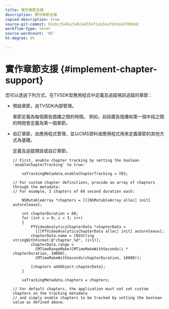 ```yaml
---
title: 實作章節支援
description: 實作章節支援
copied-description: true
source-git-commit: 02ebc3548a254b2a6554f1ab34afbb3ea5f09bb8
workflow-type: tm+mt
source-wordcount: '95'
ht-degree: 0%

---
```


# 實作章節支援 {#implement-chapter-support}

您可以透過下列方式，在TVSDK型應用程式中定義及追蹤視訊追蹤的章節：

* 預設章節，由TVSDK內部管理。

  章節定義為每個廣告插播之間的時間。 例如，前段廣告插播和第一個中段之間的時間會定義為第一個章節。
* 自訂章節，由應用程式管理，並以CMS資料或應用程式用來定義章節的其他方式為基礎。

  定義及追蹤預設或自訂章節。

  ```
  // First, enable chapter tracking by setting the boolean 'enableChapterTracking' to true: 
  
      vaTrackingMetadata.enableChapterTracking = YES; 
  
  // For custom chapter definitions, provide an array of chapters through the metadata:  
  // For example, 3 chapters of 60 second duration each: 
  
      NSMutableArray *chapters = [[[NSMutableArray alloc] init] autorelease]; 
  
      int chapterDuration = 60; 
      for (int i = 0; i < 3; i++) 
      { 
          PTVideoAnalyticsChapterData *chapterData =  
            [[[PTVideoAnalyticsChapterData alloc] init] autorelease]; 
          chapterData.name = [NSString stringWithFormat:@"chapter_%d", (i+1)]; 
          chapterData.range =  
            CMTimeRangeMake(CMTimeMakeWithSeconds(i * chapterDuration, 10000),  
            CMTimeMakeWithSeconds(chapterDuration, 10000)); 
  
          [chapters addObject:chapterData]; 
      } 
  
      vaTrackingMetadata.chapters = chapters; 
  
  // For default chapters, the application must not set custom chapters on the tracking metadata  
  // and simply enable chapters to be tracked by setting the boolean value as defined above.
  ```
